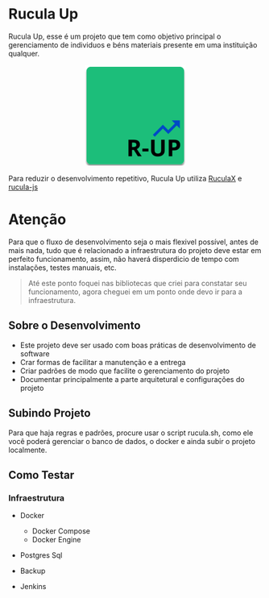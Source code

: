 # Rucula Up

Rucula Up, esse é um projeto que tem como objetivo principal o gerenciamento de individuos e béns materiais presente em uma instituição qualquer.


<p align="center">
<img src="rucula-up.png" style="width:200px">
</p>

Para reduzir o desenvolvimento repetitivo, Rucula Up utiliza [RuculaX](https://www.nuget.org/packages?q=RuculaX) e [rucula-js](https://www.npmjs.com/package/@reginaldo-marinho/rucula-js) 

# Atenção 
Para que o fluxo de desenvolvimento seja o mais flexivel possível, antes de mais nada, tudo que é relacionado a infraestrutura do projeto deve estar em perfeito funcionamento, assim, não haverá disperdicio de tempo com instalações, testes manuais, etc.

> Até este ponto foquei nas bibliotecas que criei para constatar seu funcionamento, agora cheguei em um ponto onde devo ir para a infraestrutura.

## Sobre o Desenvolvimento
- Este projeto deve ser usado com boas práticas de desenvolvimento de software
- Crar formas de facilitar a manutenção e a entrega
- Criar padrões de modo que facilite o gerenciamento do projeto
- Documentar principalmente  a parte arquitetural e configurações do projeto

## Subindo Projeto

Para que haja regras e padrões, procure usar o script rucula.sh, como ele você poderá gerenciar o banco de dados, o docker e ainda subir o projeto localmente.

## Como Testar

### Infraestrutura

- Docker
    - Docker Compose
    - Docker Engine

- Postgres Sql

- Backup

- Jenkins

